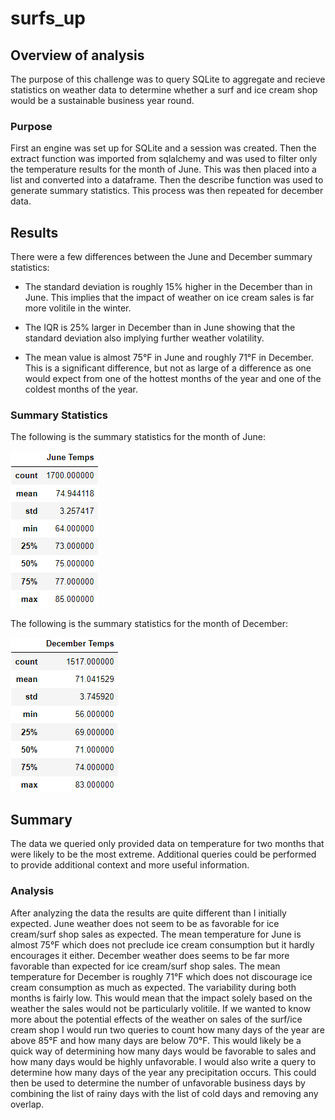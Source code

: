 # surfs_up

## Overview of analysis

The purpose of this challenge was to query SQLite to aggregate and recieve statistics on weather data to determine whether a surf and ice cream shop would be a sustainable business year round. 

### Purpose

First an engine was set up for SQLite and a session was created. Then the extract function was imported from sqlalchemy and was used to filter only the temperature results for the month of June. This was then placed into a list and
converted into a dataframe. Then the describe function was used to generate summary statistics. This process was then repeated for december data.
	
## Results

There were a few differences between the June and December summary statistics: 

* The standard deviation is roughly 15% higher in the December than in June. This implies that the impact of weather on ice cream sales is far more volitile in the winter.    

* The IQR is 25% larger in December than in June showing that the standard deviation also implying further weather volatility.

* The mean value is almost 75°F in June and roughly 71°F in December. This is a significant difference, but not as large of a difference as one would expect from one of the hottest months of the year and one of the coldest months of the year. 

### Summary Statistics

The following is the summary statistics for the month of June:

![](Resources/June_w_stats.PNG)


The following is the summary statistics for the month of December:

![](Resources/Dec_w_stats.PNG)


## Summary

The data we queried only provided data on temperature for two months that were likely to be the most extreme. Additional queries could be performed to provide additional context and more useful information. 
 
### Analysis

After analyzing the data the results are quite different than I initially expected. June weather does not seem to be as favorable for ice cream/surf shop sales as expected. The mean temperature for June is almost 75°F which does not 
preclude ice cream consumption but it hardly encourages it either. December weather does seems to be far more favorable than expected for ice cream/surf shop sales. The mean temperature for December is roughly 71°F which 
does not discourage ice cream consumption as much as expected. The variability during both months is fairly low. This would mean that the impact solely based on the weather the sales would not be particularly volitile. If we wanted to 
know more about the potential effects of the weather on sales of the surf/ice cream shop I would run two queries to count how many days of the year are above 85°F and how many days are below 70°F. This would likely be a quick way of 
determining how many days would be favorable to sales and how many days would be highly unfavorable. I would also write a query to determine how many days of the year any precipitation occurs. This could then be used to determine the 
number of unfavorable business days by combining the list of rainy days with the list of cold days and removing any overlap. 

